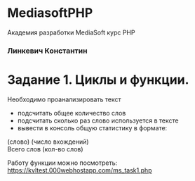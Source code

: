 # MediasoftPHP
Академия разработки MediaSoft курс PHP
<h3>Линкевич Константин</h3>
<h1>Задание 1. Циклы и функции.</h1>
<p>Необходимо проанализировать текст</p>
<ul>
  <li>подсчитать общее количество слов</li>
  <li>подсчитать сколько раз слово используется в тексте</li>
  <li>вывести в консоль общую статистику в формате:</li>
 </ul> 
  (слово) (число вхождений)<br>
  Всего слов (кол-во слов)
  
  
  Работу функции можно посмотреть:
  https://kvltest.000webhostapp.com/ms_task1.php
